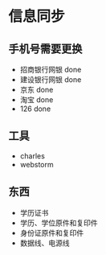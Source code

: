 # 信息同步

## 手机号需要更换
* 招商银行网银 done
* 建设银行网银 done
* 京东 done
* 淘宝 done
* 126 done

## 工具
* charles
* webstorm

## 东西
* 学历证书
* 学历、学位原件和复印件
* 身份证原件和复印件
* 数据线、电源线